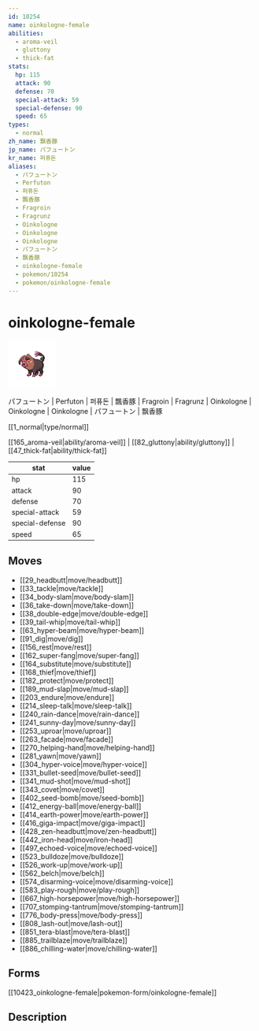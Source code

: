 ```yaml
---
id: 10254
name: oinkologne-female
abilities:
  - aroma-veil
  - gluttony
  - thick-fat
stats:
  hp: 115
  attack: 90
  defense: 70
  special-attack: 59
  special-defense: 90
  speed: 65
types:
  - normal
zh_name: 飘香豚
jp_name: パフュートン
kr_name: 퍼퓨돈
aliases:
  - パフュートン
  - Perfuton
  - 퍼퓨돈
  - 飄香豚
  - Fragroin
  - Fragrunz
  - Oinkologne
  - Oinkologne
  - Oinkologne
  - パフュートン
  - 飘香豚
  - oinkologne-female
  - pokemon/10254
  - pokemon/oinkologne-female
---
```

# oinkologne-female

![](https://raw.githubusercontent.com/PokeAPI/sprites/master/sprites/pokemon/10254.png)

パフュートン | Perfuton | 퍼퓨돈 | 飄香豚 | Fragroin | Fragrunz | Oinkologne | Oinkologne | Oinkologne | パフュートン | 飘香豚

[[1_normal|type/normal]]

[[165_aroma-veil|ability/aroma-veil]] | [[82_gluttony|ability/gluttony]] | [[47_thick-fat|ability/thick-fat]]

|stat|value|
|---|---|
|hp|115|
|attack|90|
|defense|70|
|special-attack|59|
|special-defense|90|
|speed|65|


## Moves

- [[29_headbutt|move/headbutt]]
- [[33_tackle|move/tackle]]
- [[34_body-slam|move/body-slam]]
- [[36_take-down|move/take-down]]
- [[38_double-edge|move/double-edge]]
- [[39_tail-whip|move/tail-whip]]
- [[63_hyper-beam|move/hyper-beam]]
- [[91_dig|move/dig]]
- [[156_rest|move/rest]]
- [[162_super-fang|move/super-fang]]
- [[164_substitute|move/substitute]]
- [[168_thief|move/thief]]
- [[182_protect|move/protect]]
- [[189_mud-slap|move/mud-slap]]
- [[203_endure|move/endure]]
- [[214_sleep-talk|move/sleep-talk]]
- [[240_rain-dance|move/rain-dance]]
- [[241_sunny-day|move/sunny-day]]
- [[253_uproar|move/uproar]]
- [[263_facade|move/facade]]
- [[270_helping-hand|move/helping-hand]]
- [[281_yawn|move/yawn]]
- [[304_hyper-voice|move/hyper-voice]]
- [[331_bullet-seed|move/bullet-seed]]
- [[341_mud-shot|move/mud-shot]]
- [[343_covet|move/covet]]
- [[402_seed-bomb|move/seed-bomb]]
- [[412_energy-ball|move/energy-ball]]
- [[414_earth-power|move/earth-power]]
- [[416_giga-impact|move/giga-impact]]
- [[428_zen-headbutt|move/zen-headbutt]]
- [[442_iron-head|move/iron-head]]
- [[497_echoed-voice|move/echoed-voice]]
- [[523_bulldoze|move/bulldoze]]
- [[526_work-up|move/work-up]]
- [[562_belch|move/belch]]
- [[574_disarming-voice|move/disarming-voice]]
- [[583_play-rough|move/play-rough]]
- [[667_high-horsepower|move/high-horsepower]]
- [[707_stomping-tantrum|move/stomping-tantrum]]
- [[776_body-press|move/body-press]]
- [[808_lash-out|move/lash-out]]
- [[851_tera-blast|move/tera-blast]]
- [[885_trailblaze|move/trailblaze]]
- [[886_chilling-water|move/chilling-water]]

## Forms



[[10423_oinkologne-female|pokemon-form/oinkologne-female]]

## Description



